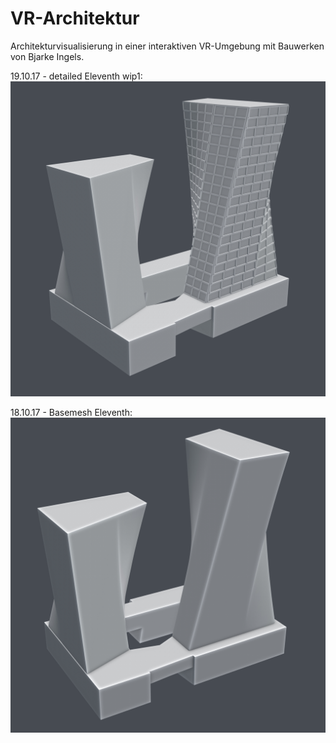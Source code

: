 # VR-Architektur
Architekturvisualisierung in einer interaktiven VR-Umgebung mit Bauwerken von Bjarke Ingels.

19.10.17 - detailed Eleventh wip1:
![preview_eleventh2](./models/img/eleventh_detailed_wip1.png)

18.10.17 - Basemesh Eleventh:
![preview_eleventh](./models/img/eleventh_basemesh.png)
